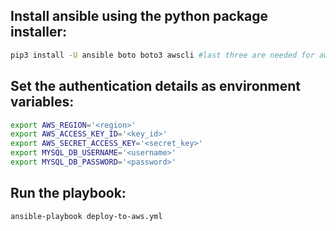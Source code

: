 ## Install ansible using the python package installer:

```bash
pip3 install -U ansible boto boto3 awscli #last three are needed for aws
```

## Set the authentication details as environment variables:
```bash
export AWS_REGION='<region>'
export AWS_ACCESS_KEY_ID='<key_id>'
export AWS_SECRET_ACCESS_KEY='<secret_key>'
export MYSQL_DB_USERNAME='<username>'
export MYSQL_DB_PASSWORD='<password>'
```

## Run the playbook:
```bash
ansible-playbook deploy-to-aws.yml
```
